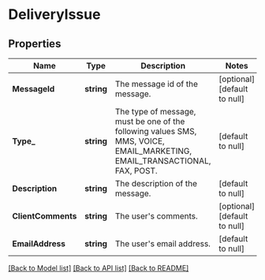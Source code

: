 # DeliveryIssue

## Properties
Name | Type | Description | Notes
------------ | ------------- | ------------- | -------------
**MessageId** | **string** | The message id of the message. | [optional] [default to null]
**Type_** | **string** | The type of message, must be one of the following values SMS, MMS, VOICE, EMAIL_MARKETING, EMAIL_TRANSACTIONAL, FAX, POST. | [default to null]
**Description** | **string** | The description of the message. | [default to null]
**ClientComments** | **string** | The user&#39;s comments. | [optional] [default to null]
**EmailAddress** | **string** | The user&#39;s email address. | [default to null]

[[Back to Model list]](../README.md#documentation-for-models) [[Back to API list]](../README.md#documentation-for-api-endpoints) [[Back to README]](../README.md)



